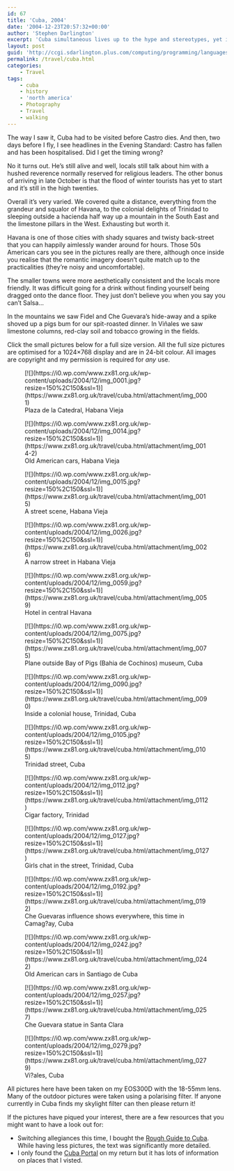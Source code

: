 ```yaml
---
id: 67
title: 'Cuba, 2004'
date: '2004-12-23T20:57:32+00:00'
author: 'Stephen Darlington'
excerpt: 'Cuba simultaneous lives up to the hype and stereotypes, yet is marvellously fully of contradictions. '
layout: post
guid: 'http://ccgi.sdarlington.plus.com/computing/programming/languages/cuba-2004.html'
permalink: /travel/cuba.html
categories:
    - Travel
tags:
    - cuba
    - history
    - 'north america'
    - Photography
    - Travel
    - walking
---
```


The way I saw it, Cuba had to be visited before Castro dies. And then, two days before I fly, I see headlines in the Evening Standard: Castro has fallen and has been hospitalised. Did I get the timing wrong?

No it turns out. He’s still alive and well, locals still talk about him with a hushed reverence normally reserved for religious leaders. The other bonus of arriving in late October is that the flood of winter tourists has yet to start and it’s still in the high twenties.

Overall it’s very varied. We covered quite a distance, everything from the grandeur and squalor of Havana, to the colonial delights of Trinidad to sleeping outside a hacienda half way up a mountain in the South East and the limestone pillars in the West. Exhausting but worth it.

Havana is one of those cities with shady squares and twisty back-street that you can happily aimlessly wander around for hours. Those 50s American cars you see in the pictures really are there, although once inside you realise that the romantic imagery doesn’t quite match up to the practicalities (they’re noisy and uncomfortable).

The smaller towns were more aesthetically consistent and the locals more friendly. It was difficult going for a drink without finding yourself being dragged onto the dance floor. They just don’t believe you when you say you can’t Salsa…

In the mountains we saw Fidel and Che Guevara’s hide-away and a spike shoved up a pigs bum for our spit-roasted dinner. In Viñales we saw limestone columns, red-clay soil and tobacco growing in the fields.

Click the small pictures below for a full size version. All the full size pictures are optimised for a 1024×768 display and are in 24-bit colour. All images are copyright and my permission is required for *any* use.

<div class="gallery galleryid-67 gallery-columns-3 gallery-size-thumbnail" id="gallery-5"><figure class="gallery-item"><div class="gallery-icon landscape"> [![](https://i0.wp.com/www.zx81.org.uk/wp-content/uploads/2004/12/img_0001.jpg?resize=150%2C150&ssl=1)](https://www.zx81.org.uk/travel/cuba.html/attachment/img_0001) </div> <figcaption class="wp-caption-text gallery-caption" id="gallery-5-1262"> Plaza de la Catedral, Habana Vieja </figcaption></figure><figure class="gallery-item"><div class="gallery-icon landscape"> [![](https://i0.wp.com/www.zx81.org.uk/wp-content/uploads/2004/12/img_0014.jpg?resize=150%2C150&ssl=1)](https://www.zx81.org.uk/travel/cuba.html/attachment/img_0014-2) </div> <figcaption class="wp-caption-text gallery-caption" id="gallery-5-1263"> Old American cars, Habana Vieja </figcaption></figure><figure class="gallery-item"><div class="gallery-icon landscape"> [![](https://i0.wp.com/www.zx81.org.uk/wp-content/uploads/2004/12/img_0015.jpg?resize=150%2C150&ssl=1)](https://www.zx81.org.uk/travel/cuba.html/attachment/img_0015) </div> <figcaption class="wp-caption-text gallery-caption" id="gallery-5-1264"> A street scene, Habana Vieja </figcaption></figure><figure class="gallery-item"><div class="gallery-icon landscape"> [![](https://i0.wp.com/www.zx81.org.uk/wp-content/uploads/2004/12/img_0026.jpg?resize=150%2C150&ssl=1)](https://www.zx81.org.uk/travel/cuba.html/attachment/img_0026) </div> <figcaption class="wp-caption-text gallery-caption" id="gallery-5-1265"> A narrow street in Habana Vieja </figcaption></figure><figure class="gallery-item"><div class="gallery-icon portrait"> [![](https://i0.wp.com/www.zx81.org.uk/wp-content/uploads/2004/12/img_0059.jpg?resize=150%2C150&ssl=1)](https://www.zx81.org.uk/travel/cuba.html/attachment/img_0059) </div> <figcaption class="wp-caption-text gallery-caption" id="gallery-5-1266"> Hotel in central Havana </figcaption></figure><figure class="gallery-item"><div class="gallery-icon landscape"> [![](https://i0.wp.com/www.zx81.org.uk/wp-content/uploads/2004/12/img_0075.jpg?resize=150%2C150&ssl=1)](https://www.zx81.org.uk/travel/cuba.html/attachment/img_0075) </div> <figcaption class="wp-caption-text gallery-caption" id="gallery-5-1267"> Plane outside Bay of Pigs (Bahia de Cochinos) museum, Cuba </figcaption></figure><figure class="gallery-item"><div class="gallery-icon portrait"> [![](https://i0.wp.com/www.zx81.org.uk/wp-content/uploads/2004/12/img_0090.jpg?resize=150%2C150&ssl=1)](https://www.zx81.org.uk/travel/cuba.html/attachment/img_0090) </div> <figcaption class="wp-caption-text gallery-caption" id="gallery-5-1268"> Inside a colonial house, Trinidad, Cuba </figcaption></figure><figure class="gallery-item"><div class="gallery-icon portrait"> [![](https://i0.wp.com/www.zx81.org.uk/wp-content/uploads/2004/12/img_0105.jpg?resize=150%2C150&ssl=1)](https://www.zx81.org.uk/travel/cuba.html/attachment/img_0105) </div> <figcaption class="wp-caption-text gallery-caption" id="gallery-5-1269"> Trinidad street, Cuba </figcaption></figure><figure class="gallery-item"><div class="gallery-icon landscape"> [![](https://i0.wp.com/www.zx81.org.uk/wp-content/uploads/2004/12/img_0112.jpg?resize=150%2C150&ssl=1)](https://www.zx81.org.uk/travel/cuba.html/attachment/img_0112) </div> <figcaption class="wp-caption-text gallery-caption" id="gallery-5-1270"> Cigar factory, Trinidad </figcaption></figure><figure class="gallery-item"><div class="gallery-icon landscape"> [![](https://i0.wp.com/www.zx81.org.uk/wp-content/uploads/2004/12/img_0127.jpg?resize=150%2C150&ssl=1)](https://www.zx81.org.uk/travel/cuba.html/attachment/img_0127) </div> <figcaption class="wp-caption-text gallery-caption" id="gallery-5-1271"> Girls chat in the street, Trinidad, Cuba </figcaption></figure><figure class="gallery-item"><div class="gallery-icon portrait"> [![](https://i0.wp.com/www.zx81.org.uk/wp-content/uploads/2004/12/img_0192.jpg?resize=150%2C150&ssl=1)](https://www.zx81.org.uk/travel/cuba.html/attachment/img_0192) </div> <figcaption class="wp-caption-text gallery-caption" id="gallery-5-1272"> Che Guevaras influence shows everywhere, this time in Camag?ay, Cuba </figcaption></figure><figure class="gallery-item"><div class="gallery-icon portrait"> [![](https://i0.wp.com/www.zx81.org.uk/wp-content/uploads/2004/12/img_0242.jpg?resize=150%2C150&ssl=1)](https://www.zx81.org.uk/travel/cuba.html/attachment/img_0242) </div> <figcaption class="wp-caption-text gallery-caption" id="gallery-5-1273"> Old American cars in Santiago de Cuba </figcaption></figure><figure class="gallery-item"><div class="gallery-icon portrait"> [![](https://i0.wp.com/www.zx81.org.uk/wp-content/uploads/2004/12/img_0257.jpg?resize=150%2C150&ssl=1)](https://www.zx81.org.uk/travel/cuba.html/attachment/img_0257) </div> <figcaption class="wp-caption-text gallery-caption" id="gallery-5-1274"> Che Guevara statue in Santa Clara </figcaption></figure><figure class="gallery-item"><div class="gallery-icon landscape"> [![](https://i0.wp.com/www.zx81.org.uk/wp-content/uploads/2004/12/img_0279.jpg?resize=150%2C150&ssl=1)](https://www.zx81.org.uk/travel/cuba.html/attachment/img_0279) </div> <figcaption class="wp-caption-text gallery-caption" id="gallery-5-1275"> Vi?ales, Cuba </figcaption></figure> </div>All pictures here have been taken on my EOS300D with the 18-55mm lens. Many of the outdoor pictures were taken using a polarising filter. If anyone currently in Cuba finds my skylight filter can then please return it!

If the pictures have piqued your interest, there are a few resources that you might want to have a look out for:

- Switching allegiances this time, I bought the [Rough Guide to Cuba](http://www.amazon.co.uk/exec/obidos/ASIN/1858289033/zx81orguk). While having less pictures, the text was significantly more detailed.
- I only found the [Cuba Portal](http://www.cubatravel.cu/client/home/index.php) on my return but it has lots of information on places that I visted.